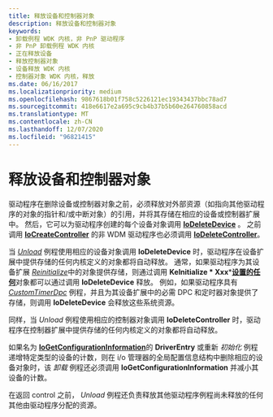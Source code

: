 ```yaml
---
title: 释放设备和控制器对象
description: 释放设备和控制器对象
keywords:
- 卸载例程 WDK 内核，非 PnP 驱动程序
- 非 PnP 卸载例程 WDK 内核
- 正在释放设备
- 释放控制器对象
- 设备释放 WDK 内核
- 控制器对象 WDK 内核，释放
ms.date: 06/16/2017
ms.localizationpriority: medium
ms.openlocfilehash: 9867618b01f758c5226121ec19343437bbc78ad7
ms.sourcegitcommit: 418e6617e2a695c9cb4b37b5b60e264760858acd
ms.translationtype: MT
ms.contentlocale: zh-CN
ms.lasthandoff: 12/07/2020
ms.locfileid: "96821415"
---
```

# <a name="releasing-device-and-controller-objects"></a>释放设备和控制器对象





驱动程序在删除设备或控制器对象之前，必须释放对外部资源（如指向其他驱动程序的对象的指针和/或中断对象）的引用，并将其存储在相应的设备或控制器扩展中。 然后，它可以为驱动程序创建的每个设备对象调用 [**IoDeleteDevice**](/windows-hardware/drivers/ddi/wdm/nf-wdm-iodeletedevice) 。 之前调用 [**IoCreateController**](/windows-hardware/drivers/ddi/ntddk/nf-ntddk-iocreatecontroller) 的非 WDM 驱动程序也必须调用 [**IoDeleteController**](/windows-hardware/drivers/ddi/ntddk/nf-ntddk-iodeletecontroller)。

当 [*Unload*](/windows-hardware/drivers/ddi/wdm/nc-wdm-driver_unload) 例程使用相应的设备对象调用 **IoDeleteDevice** 时，驱动程序在设备扩展中提供存储的任何内核定义的对象都将自动释放。 通常，如果驱动程序为其设备扩展 [*Reinitialize*](/windows-hardware/drivers/ddi/ntddk/nc-ntddk-driver_reinitialize)中的对象提供存储，则通过调用 **KeInitialize * Xxx***[**设置的任何**](/windows-hardware/drivers/ddi/wdm/nc-wdm-driver_initialize)对象都可以通过调用 **IoDeleteDevice** 释放。 例如，如果驱动程序具有 [*CustomTimerDpc*](https://msdn.microsoft.com/library/windows/hardware/ff542983) 例程，并且为其设备扩展中的必需 DPC 和定时器对象提供了存储，则调用 **IoDeleteDevice** 会释放这些系统资源。

同样，当 *Unload* 例程使用相应的控制器对象调用 **IoDeleteController** 时，驱动程序在控制器扩展中提供存储的任何内核定义的对象都将自动释放。

如果名为 [**IoGetConfigurationInformation**](/windows-hardware/drivers/ddi/ntddk/nf-ntddk-iogetconfigurationinformation)的 **DriverEntry** 或重新 *初始化* 例程递增特定类型的设备的计数，则在 i/o 管理器的全局配置信息结构中删除相应的设备对象时，该 *卸载* 例程还必须调用 **IoGetConfigurationInformation** 并减小其设备的计数。

在返回 control 之前， *Unload* 例程还负责释放其他驱动程序例程尚未释放的任何其他由驱动程序分配的资源。

 

